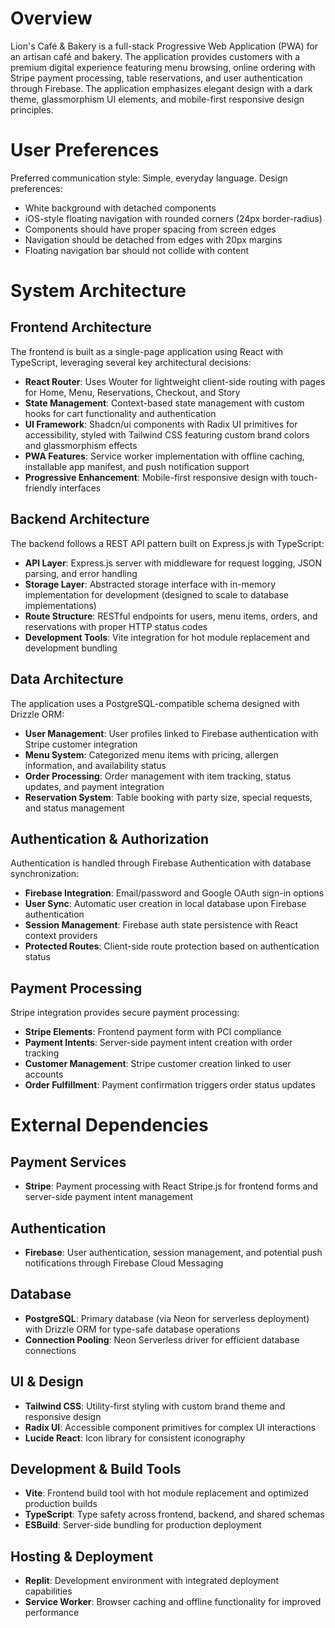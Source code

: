 # Overview

Lion's Café & Bakery is a full-stack Progressive Web Application (PWA) for an artisan café and bakery. The application provides customers with a premium digital experience featuring menu browsing, online ordering with Stripe payment processing, table reservations, and user authentication through Firebase. The application emphasizes elegant design with a dark theme, glassmorphism UI elements, and mobile-first responsive design principles.

# User Preferences

Preferred communication style: Simple, everyday language.
Design preferences: 
- White background with detached components
- iOS-style floating navigation with rounded corners (24px border-radius)
- Components should have proper spacing from screen edges
- Navigation should be detached from edges with 20px margins
- Floating navigation bar should not collide with content

# System Architecture

## Frontend Architecture

The frontend is built as a single-page application using React with TypeScript, leveraging several key architectural decisions:

- **React Router**: Uses Wouter for lightweight client-side routing with pages for Home, Menu, Reservations, Checkout, and Story
- **State Management**: Context-based state management with custom hooks for cart functionality and authentication
- **UI Framework**: Shadcn/ui components with Radix UI primitives for accessibility, styled with Tailwind CSS featuring custom brand colors and glassmorphism effects
- **PWA Features**: Service worker implementation with offline caching, installable app manifest, and push notification support
- **Progressive Enhancement**: Mobile-first responsive design with touch-friendly interfaces

## Backend Architecture

The backend follows a REST API pattern built on Express.js with TypeScript:

- **API Layer**: Express.js server with middleware for request logging, JSON parsing, and error handling
- **Storage Layer**: Abstracted storage interface with in-memory implementation for development (designed to scale to database implementations)
- **Route Structure**: RESTful endpoints for users, menu items, orders, and reservations with proper HTTP status codes
- **Development Tools**: Vite integration for hot module replacement and development bundling

## Data Architecture

The application uses a PostgreSQL-compatible schema designed with Drizzle ORM:

- **User Management**: User profiles linked to Firebase authentication with Stripe customer integration
- **Menu System**: Categorized menu items with pricing, allergen information, and availability status
- **Order Processing**: Order management with item tracking, status updates, and payment integration
- **Reservation System**: Table booking with party size, special requests, and status management

## Authentication & Authorization

Authentication is handled through Firebase Authentication with database synchronization:

- **Firebase Integration**: Email/password and Google OAuth sign-in options
- **User Sync**: Automatic user creation in local database upon Firebase authentication
- **Session Management**: Firebase auth state persistence with React context providers
- **Protected Routes**: Client-side route protection based on authentication status

## Payment Processing

Stripe integration provides secure payment processing:

- **Stripe Elements**: Frontend payment form with PCI compliance
- **Payment Intents**: Server-side payment intent creation with order tracking
- **Customer Management**: Stripe customer creation linked to user accounts
- **Order Fulfillment**: Payment confirmation triggers order status updates

# External Dependencies

## Payment Services
- **Stripe**: Payment processing with React Stripe.js for frontend forms and server-side payment intent management

## Authentication
- **Firebase**: User authentication, session management, and potential push notifications through Firebase Cloud Messaging

## Database
- **PostgreSQL**: Primary database (via Neon for serverless deployment) with Drizzle ORM for type-safe database operations
- **Connection Pooling**: Neon Serverless driver for efficient database connections

## UI & Design
- **Tailwind CSS**: Utility-first styling with custom brand theme and responsive design
- **Radix UI**: Accessible component primitives for complex UI interactions
- **Lucide React**: Icon library for consistent iconography

## Development & Build Tools
- **Vite**: Frontend build tool with hot module replacement and optimized production builds
- **TypeScript**: Type safety across frontend, backend, and shared schemas
- **ESBuild**: Server-side bundling for production deployment

## Hosting & Deployment
- **Replit**: Development environment with integrated deployment capabilities
- **Service Worker**: Browser caching and offline functionality for improved performance